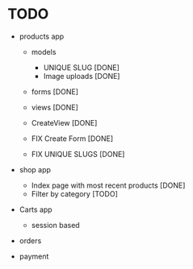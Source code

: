 # TODO
- products app
    - models
        - UNIQUE SLUG [DONE]
        - Image uploads [DONE]
    - forms [DONE]
    - views [DONE]
    - CreateView [DONE]
    - FIX Create Form [DONE]
    
    - FIX UNIQUE SLUGS [DONE]
- shop app
    - Index page with most recent products [DONE]
    - Filter by category [TODO]
- Carts app
    - session based

- orders
- payment